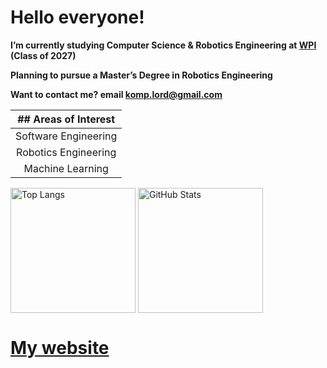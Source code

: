 # Hello everyone!

**I’m currently studying Computer Science & Robotics Engineering at [WPI](https://www.wpi.edu/) (Class of 2027)**

**Planning to pursue a Master’s Degree in Robotics Engineering**

**Want to contact me? email komp.lord@gmail.com**

| ## Areas of Interest |        
|----------------------------|
| <div align = "center"> Software Engineering </div> |
| <div align = "center"> Robotics Engineering </div> |
| <div align = "center"> Machine Learning </div>     |

<p align="left">
  <img src="https://vercel-g-chists-projects.vercel.app/api/top-langs/?username=G-Chist&exclude_repo=vercel&theme=dark&langs_count=30&layout=compact&hide_forks=false" alt="Top Langs" height="200" style="vertical-align: middle;" />
  <img src="https://vercel-g-chists-projects.vercel.app/api?username=G-Chist&rank_icon=github&theme=dark" alt="GitHub Stats" height="200" style="vertical-align: middle;" />
</p>

# [My website](https://mshestopalov.pythonanywhere.com)
